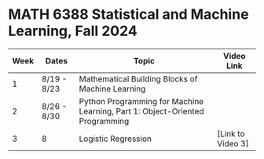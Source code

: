 # MATH 6388 Statistical and Machine Learning, Fall 2024

| Week | Dates        | Topic                         | Video Link                 |
|------|-------------|-------------------------------|----------------------------|
| 1    | 8/19 - 8/23 | Mathematical Building Blocks of Machine Learning         |         |
| 2    | 8/26 - 8/30 | Python Programming for Machine Learning, Part 1: Object-Oriented Programming     |          |
| 3    | 8 | Logistic Regression           | [Link to Video 3]          |



